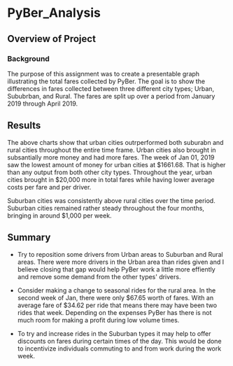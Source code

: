 # PyBer_Analysis

## Overview of Project

### Background
The purpose of this assignment was to create a presentable graph illustrating the total fares collected by PyBer. The goal is to show the differences in fares collected between three different city types; Urban, Sububrban, and Rural. The fares are split up over a period from January 2019 through April 2019.

## Results

The above charts show that urban cities outrperformed both suburabn and rural cities throughout the entire time frame. Urban cities also brought in subsantially more money and had more fares. The week of Jan 01, 2019 saw the lowest amount of money for urban cities at $1661.68. That is higher than any output from both other city types. Throughout the year, urban cities brought in $20,000 more in total fares while having lower average costs per fare and per driver.

Suburban cities was consistently above rural cities over the time period. Suburban cities remained rather steady throughout the four months, bringing in around $1,000 per week.

## Summary

- Try to reposition some drivers from Urban areas to Suburban and Rural areas. There were more drivers in the Urban area than rides given and I believe closing that gap would help PyBer work a little more effiently and remove some demand from the other types' drivers.

- Consider making a change to seasonal rides for the rural area. In the second week of Jan, there were only $67.65 worth of fares. With an average fare of $34.62 per ride that means there may have been two rides that week. Depending on the expenses PyBer has there is not much room for making a profit during low volume times.

- To try and increase rides in the Suburban types it may help to offer discounts on fares during certain times of the day. This would be done to incentivize individuals commuting to and from work during the work week.